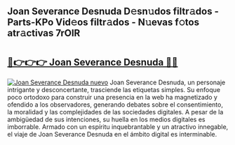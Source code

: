 ## Joan Severance Desnuda D𝚎sn𝚞dos filtr𝚊dos - Parts-KPo Vid𝚎os filtr𝚊dos - N𝚞evas f𝚘tos atr𝚊ctivas 7rOIR

# <h2><a href="http://mba0puk.tromn.icu/?c=Joan+Severance+Desnuda">🔗👉👉👉 Joan Severance Desnuda 🔗🔗</a></h2>

[![Joan Severance Desnuda nuevo](https://i.imgur.com/pEAQMta.gif)](http://mba0puk.tromn.icu/?c=Joan+Severance+Desnuda)
Joan Severance Desnuda, un personaje intrigante y desconcertante, trasciende las etiquetas simples. Su enfoque poco ortodoxo para construir una presencia en la web ha magnetizado y ofendido a los observadores, generando debates sobre el consentimiento, la moralidad y las complejidades de las sociedades digitales. A pesar de la ambigüedad de sus intenciones, su huella en los medios digitales es imborrable. Armado con un espíritu inquebrantable y un atractivo innegable, el viaje de Joan Severance Desnuda en el ámbito digital es interminable.
